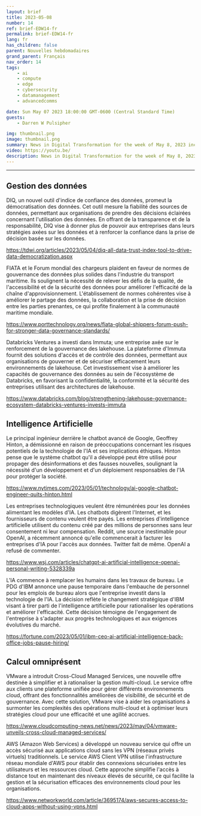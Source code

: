 ```yaml
---
layout: brief
title: 2023-05-08
number: 14
ref: brief-EDW14-fr
permalink: brief-EDW14-fr
lang: fr
has_children: false
parent: Nouvelles hebdomadaires
grand_parent: Français
nav_order: 14
tags:
    - ai
    - compute
    - edge
    - cybersecurity
    - datamanagement
    - advancedcomms

date: Sun May 07 2023 18:00:00 GMT-0600 (Central Standard Time)
guests:
    - Darren W Pulsipher

img: thumbnail.png
image: thumbnail.png
summary: News in Digital Transformation for the week of May 8, 2023 including 
video: https://youtu.be/
description: News in Digital Transformation for the week of May 8, 2023 including 
---
```






---

## Gestion des données

DIQ, un nouvel outil d'indice de confiance des données, promeut la démocratisation des données. Cet outil mesure la fiabilité des sources de données, permettant aux organisations de prendre des décisions éclairées concernant l'utilisation des données. En offrant de la transparence et de la responsabilité, DIQ vise à donner plus de pouvoir aux entreprises dans leurs stratégies axées sur les données et à renforcer la confiance dans la prise de décision basée sur les données.

[https://tdwi.org/articles/2023/05/04/diq-all-data-trust-index-tool-to-drive-data-democratization.aspx
](https://tdwi.org/articles/2023/05/04/diq-all-data-trust-index-tool-to-drive-data-democratization.aspx
)

FIATA et le Forum mondial des chargeurs plaident en faveur de normes de gouvernance des données plus solides dans l'industrie du transport maritime. Ils soulignent la nécessité de relever les défis de la qualité, de l'accessibilité et de la sécurité des données pour améliorer l'efficacité de la chaîne d'approvisionnement. L'établissement de normes cohérentes vise à améliorer le partage des données, la collaboration et la prise de décision entre les parties prenantes, ce qui profite finalement à la communauté maritime mondiale.

[https://www.porttechnology.org/news/fiata-global-shippers-forum-push-for-stronger-data-governance-standards/
](https://www.porttechnology.org/news/fiata-global-shippers-forum-push-for-stronger-data-governance-standards/
)

Databricks Ventures a investi dans Immuta; une entreprise axée sur le renforcement de la gouvernance des lakehouse. La plateforme d'Immuta fournit des solutions d'accès et de contrôle des données, permettant aux organisations de gouverner et de sécuriser efficacement leurs environnements de lakehouse. Cet investissement vise à améliorer les capacités de gouvernance des données au sein de l'écosystème de Databricks, en favorisant la confidentialité, la conformité et la sécurité des entreprises utilisant des architectures de lakehouse.

[https://www.databricks.com/blog/strengthening-lakehouse-governance-ecosystem-databricks-ventures-invests-immuta
](https://www.databricks.com/blog/strengthening-lakehouse-governance-ecosystem-databricks-ventures-invests-immuta
)

## Intelligence Artificielle

Le principal ingénieur derrière le chatbot avancé de Google, Geoffrey Hinton, a démissionné en raison de préoccupations concernant les risques potentiels de la technologie de l'IA et ses implications éthiques. Hinton pense que le système chatbot qu'il a développé peut être utilisé pour propager des désinformations et des fausses nouvelles, soulignant la nécessité d'un développement et d'un déploiement responsables de l'IA pour protéger la société.

[https://www.nytimes.com/2023/05/01/technology/ai-google-chatbot-engineer-quits-hinton.html
](https://www.nytimes.com/2023/05/01/technology/ai-google-chatbot-engineer-quits-hinton.html
)

Les entreprises technologiques veulent être rémunérées pour les données alimentant les modèles d'IA. Les chatbots digèrent l'Internet, et les fournisseurs de contenu veulent être payés. Les entreprises d'intelligence artificielle utilisent du contenu créé par des millions de personnes sans leur consentement ni leur compensation. Reddit, une source inestimable pour OpenAI, a récemment annoncé qu'elle commencerait à facturer les entreprises d'IA pour l'accès aux données. Twitter fait de même. OpenAI a refusé de commenter.

[https://www.wsj.com/articles/chatgpt-ai-artificial-intelligence-openai-personal-writing-5328339a
](https://www.wsj.com/articles/chatgpt-ai-artificial-intelligence-openai-personal-writing-5328339a
)

L'IA commence à remplacer les humains dans les travaux de bureau. Le PDG d'IBM annonce une pause temporaire dans l'embauche de personnel pour les emplois de bureau alors que l'entreprise investit dans la technologie de l'IA. La décision reflète le changement stratégique d'IBM visant à tirer parti de l'intelligence artificielle pour rationaliser les opérations et améliorer l'efficacité. Cette décision témoigne de l'engagement de l'entreprise à s'adapter aux progrès technologiques et aux exigences évolutives du marché.

[https://fortune.com/2023/05/01/ibm-ceo-ai-artificial-intelligence-back-office-jobs-pause-hiring/
](https://fortune.com/2023/05/01/ibm-ceo-ai-artificial-intelligence-back-office-jobs-pause-hiring/
)

## Calcul omniprésent

VMware a introduit Cross-Cloud Managed Services, une nouvelle offre destinée à simplifier et à rationaliser la gestion multi-cloud. Le service offre aux clients une plateforme unifiée pour gérer différents environnements cloud, offrant des fonctionnalités améliorées de visibilité, de sécurité et de gouvernance. Avec cette solution, VMware vise à aider les organisations à surmonter les complexités des opérations multi-cloud et à optimiser leurs stratégies cloud pour une efficacité et une agilité accrues.

[https://www.cloudcomputing-news.net/news/2023/may/04/vmware-unveils-cross-cloud-managed-services/
](https://www.cloudcomputing-news.net/news/2023/may/04/vmware-unveils-cross-cloud-managed-services/
)

AWS (Amazon Web Services) a développé un nouveau service qui offre un accès sécurisé aux applications cloud sans les VPN (réseaux privés virtuels) traditionnels. Le service AWS Client VPN utilise l'infrastructure réseau mondiale d'AWS pour établir des connexions sécurisées entre les utilisateurs et les ressources cloud. Cette approche simplifie l'accès à distance tout en maintenant des niveaux élevés de sécurité, ce qui facilite la gestion et la sécurisation efficaces des environnements cloud pour les organisations.

[https://www.networkworld.com/article/3695174/aws-secures-access-to-cloud-apps-without-using-vpns.html
](https://www.networkworld.com/article/3695174/aws-secures-access-to-cloud-apps-without-using-vpns.html
)

